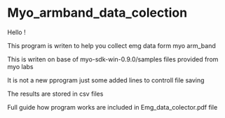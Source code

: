 # Myo_armband_data_colection
Hello !

This program is writen to help you collect emg data form myo arm_band

This is writen on base of myo-sdk-win-0.9.0/samples files provided from myo labs

It is not a new pprogram just some added lines to controll file saving

The results are stored in csv files

Full guide how program works are included in Emg_data_colector.pdf file
